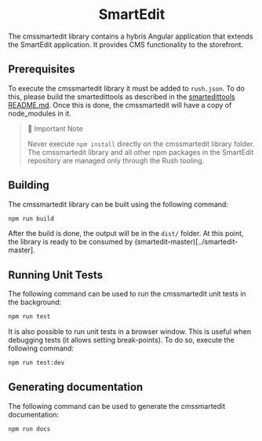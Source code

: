 <h1 align="center">SmartEdit</h1>

The cmssmartedit library contains a hybris Angular application that extends the SmartEdit application. It provides CMS functionality to the storefront.

## Prerequisites

To execute the cmssmartedit library it must be added to `rush.json`. To do this, please build the smartedittools as described in the [smartedittools README.md](../../#commands). Once this is done, the cmssmartedit will have a copy of node_modules in it.

> 🚧 Important Note
>
> Never execute `npm install` directly on the cmssmartedit library folder. The cmssmartedit library and all other npm packages in the SmartEdit repository are managed only through the Rush tooling.

## Building

The cmssmartedit library can be built using the following command:

```bash
npm run build
```

After the build is done, the output will be in the `dist/` folder. At this point, the library is ready to be consumed by (smartedit-master)[../smartedit-master].

## Running Unit Tests

The following command can be used to run the cmssmartedit unit tests in the background:

```bash
npm run test
```

It is also possible to run unit tests in a browser window. This is useful when debugging tests (it allows setting break-points). To do so, execute the following command:

```bash
npm run test:dev
```

## Generating documentation

The following command can be used to generate the cmssmartedit documentation:

```bash
npm run docs
```
